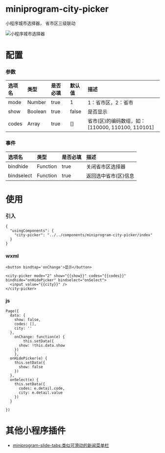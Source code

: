 # miniprogram-city-picker
小程序城市选择器， 省市区三级联动



![小程序城市选择器](https://github.com/staven630/miniprogram-city-picker/blob/master/miniprogram-city-picker.gif "小程序城市选择器")


# 配置

### 参数
| 选项名 | 类型 | 是否必填 | 默认值 | 描述 |
| :---  | :--- | :--- | :--- | :--- |
| mode | Number | true | 1 | 1：省市区，2：省市 |
| show | Boolean | true | false | 是否显示 |
| codes | Array | true | [] | 省市(区)的编码数组，如：[110000, 110100, 110101] |

### 事件
| 选项名 | 类型 | 是否必填 | 描述 |
| :---  | :--- | :--- | :--- |
| bindhide | Function | true | 关闭省市区选择器 |
| bindselect | Function | true | 返回选中省市(区)信息 |

# 使用
### 引入
```
{
  "usingComponents": {
    "city-picker": "../../components/miniprogram-city-picker/index"
  }
}
```

### wxml
```
<button bindtap='onChange'>显示</button>

<city-picker mode="2" show="{{show}}" codes="{{codes}}" bindhide="onHidePicker" bindselect="onSelect">
  <input value="{{city}}" />
</city-picker>
```
### js 
```
Page({
  data: {
    show: false,
    codes: [],
    city: ''
  },
	onChange: function(e) {
		this.setData({
      show: !this.data.show 
    })
	},
  onHidePicker(e) {
    this.setData({
      show: false
    })
  },
  onSelect(e) {
    this.setData({
      codes: e.detail.code,
      city: e.detail.value
    })
  }

})
```

# 其他小程序插件
* [miniprogram-slide-tabs:类似可滑动的新闻菜单栏](https://github.com/staven630/miniprogram-slide-tabs)